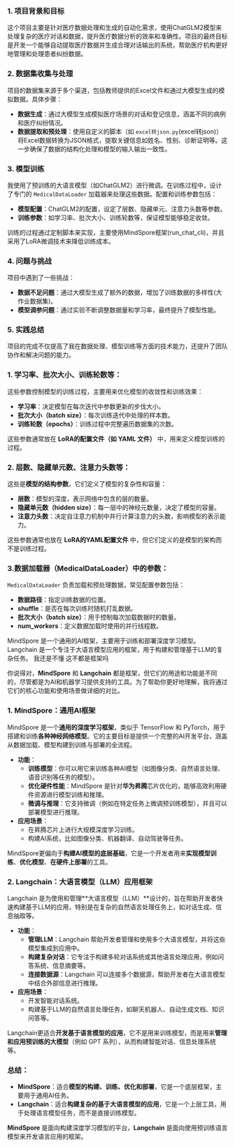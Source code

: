 ### 1. 项目背景和目标

这个项目主要是针对医疗数据处理和生成的自动化需求，使用ChatGLM2模型来处理复杂的医疗对话和数据，提升医疗数据分析的效率和准确性。项目的最终目标是开发一个能够自动提取医疗数据并生成合理对话输出的系统，帮助医疗机构更好地管理和处理患者纠纷数据。

### 2. 数据集收集与处理

项目的数据集来源于多个渠道，包括教师提供的Excel文件和通过大模型生成的模拟数据。具体步骤：

- **数据生成**：通过大模型生成模拟医疗场景的对话和登记信息，涵盖不同的病例和医疗纠纷情况。
- **数据提取和预处理**：使用自定义的脚本（如 `excel转json.py`(excel转json)）将Excel数据转换为JSON格式，提取关键信息如姓名、性别、诊断证明等。这一步确保了数据的结构化处理和模型的输入输出一致性。

### 3. 模型训练

我使用了预训练的大语言模型（如ChatGLM2）进行微调。在训练过程中，设计了专门的 `MedicalDataLoader` 加载器来处理这些数据。配置和训练参数包括：

- **模型配置**：ChatGLM2的配置，设定了层数、隐藏单元、注意力头数等参数。
- **训练参数**：如学习率、批次大小、训练轮数等，保证模型能够稳定收敛。

训练的过程通过定制脚本来实现，主要使用MindSpore框架(run_chat_cli)，并且采用了LoRA微调技术来降低训练成本。

### 4. 问题与挑战

项目中遇到了一些挑战：

- **数据不足问题**：通过大模型生成了额外的数据，增加了训练数据的多样性(大作业数据集)。
- **模型调参问题**：通过实验不断调整数据量和学习率，最终提升了模型性能。

### 5. 实践总结

项目的完成不仅提高了我在数据处理、模型训练等方面的技术能力，还提升了团队协作和解决问题的能力。







### 1. **学习率、批次大小、训练轮数等**：

这些参数控制模型的训练过程，主要用来优化模型的收敛性和训练效果：

- **学习率**：决定模型在每次迭代中参数更新的步伐大小。
- **批次大小（batch size）**：每次训练迭代中处理的样本数。
- **训练轮数（epochs）**：训练过程中完整遍历数据集的次数。

这些参数通常放在 **LoRA的配置文件（如 YAML 文件）** 中，用来定义模型训练的过程。

### 2. **层数、隐藏单元数、注意力头数等**：

这些是**模型的结构参数**，它们定义了模型的复杂性和容量：

- **层数**：模型的深度，表示网络中包含的层的数量。
- **隐藏单元数（hidden size）**：每一层中的神经元数量，决定了模型的容量。
- **注意力头数**：决定自注意力机制中并行计算注意力的头数，影响模型的表示能力。

这些参数通常也放在 **LoRA的YAML配置文件** 中，但它们定义的是模型的架构而不是训练过程。

### 3.**数据加载器（MedicalDataLoader）中的参数**：

`MedicalDataLoader` 负责加载和预处理数据，常见配置参数包括：

- **数据路径**：指定训练数据的位置。
- **shuffle**：是否在每次训练时随机打乱数据。
- **批次大小（batch size）**：用于控制每次加载数据时的数量。
- **num_workers**：定义数据加载时使用的并行线程数。









MindSpore 是一个通用的AI框架，主要用于训练和部署深度学习模型。 Langchain 是一个专注于大语言模型应用的框架，用于构建和管理基于LLM的复杂任务。 我还是不懂 这不都是框架吗

你说得对，**MindSpore** 和 **Langchain** 都是框架，但它们的用途和功能是不同的，尽管都是为AI和机器学习提供支持的工具。为了帮助你更好地理解，我将通过它们的核心功能和使用场景做详细的对比。

### 1. **MindSpore：通用AI框架**

MindSpore 是一个**通用的深度学习框架**，类似于 TensorFlow 和 PyTorch，用于搭建和训练**各种神经网络模型**。它的主要目标是提供一个完整的AI开发平台，涵盖从数据加载、模型构建到训练与部署的全流程。

- **功能**：
  - **训练模型**：你可以用它来训练各种AI模型（如图像分类、自然语言处理、语音识别等任务的模型）。
  - **优化硬件性能**：MindSpore 是针对**华为昇腾**芯片优化的，能够高效利用硬件资源进行模型训练和推理。
  - **微调与推理**：它支持微调（例如在特定任务上微调预训练模型），并且可以部署模型进行推理。
- **应用场景**：
  - 在昇腾芯片上进行大规模深度学习训练。
  - 构建AI系统，比如图像分类、机器翻译、自动驾驶等任务。

MindSpore更偏向于**构建AI模型的底层基础**，它是一个开发者用来**实现模型训练**、**优化模型**、**在硬件上部署**的工具。

### 2. **Langchain：大语言模型（LLM）应用框架**

Langchain 是为使用和管理**大语言模型（LLM）**设计的，旨在帮助开发者快速构建基于LLM的应用，特别是在复杂的自然语言处理任务上，如对话生成、信息抽取等。

- **功能**：
  - **管理LLM**：Langchain 帮助开发者管理和使用多个大语言模型，并将这些模型集成到应用中。
  - **构建复杂对话**：它专注于构建多轮对话系统或其他语言处理应用，例如问答系统、信息摘要等。
  - **连接数据源**：Langchain 可以连接多个数据源，帮助开发者在大语言模型中结合外部信息进行推理。
- **应用场景**：
  - 开发智能对话系统。
  - 构建基于LLM的自然语言处理任务，如聊天机器人、自动生成文档、知识问答等。

Langchain更适合**开发基于语言模型的应用**，它不是用来训练模型，而是用来**管理和应用预训练的大模型**（例如 GPT 系列），从而构建智能对话、信息处理系统等。

### 总结：

- **MindSpore**：适合**模型的构建、训练、优化和部署**，它是一个底层框架，主要用于通用AI任务。
- **Langchain**：适合**构建复杂的基于大语言模型的应用**，它是一个上层工具，用于处理语言模型任务，而不是直接训练模型。

**MindSpore** 是面向构建深度学习模型的平台，**Langchain** 是面向使用预训练语言模型来开发语言应用的框架。